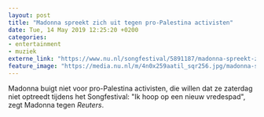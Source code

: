 ```yaml
---
layout: post
title: "Madonna spreekt zich uit tegen pro-Palestina activisten"
date: Tue, 14 May 2019 12:25:20 +0200
categories: 
- entertainment 
- muziek 
externe_link: "https://www.nu.nl/songfestival/5891187/madonna-spreekt-zich-uit-tegen-pro-palestina-activisten.html"
feature_image: "https://media.nu.nl/m/4n0x259aatil_sqr256.jpg/madonna-spreekt-zich-uit-tegen-pro-palestina-activisten.jpg"
---
```


Madonna buigt niet voor pro-Palestina activisten, die willen dat ze zaterdag niet optreedt tijdens het Songfestival: "Ik hoop op een nieuw vredespad", zegt Madonna tegen <em>Reuters</em>.
